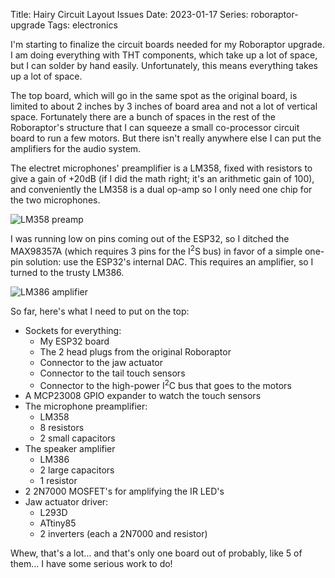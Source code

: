 Title: Hairy Circuit Layout Issues
Date: 2023-01-17
Series: roboraptor-upgrade
Tags: electronics

I'm starting to finalize the circuit boards needed for my Roboraptor upgrade. I am doing everything with THT components, which take up a lot of space, but I can solder by hand easily. Unfortunately, this means everything takes up a lot of space.

The top board, which will go in the same spot as the original board, is limited to about 2 inches by 3 inches of board area and not a lot of vertical space. Fortunately there are a bunch of spaces in the rest of the Roboraptor's structure that I can squeeze a small co-processor circuit board to run a few motors. But there isn't really anywhere else I can put the amplifiers for the audio system.

The electret microphones' preamplifier is a LM358, fixed with resistors to give a gain of +20dB (if I did the math right; it's an arithmetic gain of 100), and conveniently the LM358 is a dual op-amp so I only need one chip for the two microphones.

![LM358 preamp]({attach}circuits/RR_Mic_Preamp.png)

I was running low on pins coming out of the ESP32, so I ditched the MAX98357A (which requires 3 pins for the I<sup>2</sup>S bus) in favor of a simple one-pin solution: use the ESP32's internal DAC. This requires an amplifier, so I turned to the trusty LM386.

![LM386 amplifier]({attach}circuits/RR_Spk_Amp.png)

So far, here's what I need to put on the top:

* Sockets for everything:
    * My ESP32 board
    * The 2 head plugs from the original Roboraptor
    * Connector to the jaw actuator
    * Connector to the tail touch sensors
    * Connector to the high-power I<sup>2</sup>C bus that goes to the motors
* A MCP23008 GPIO expander to watch the touch sensors
* The microphone preamplifier:
    * LM358
    * 8 resistors
    * 2 small capacitors
* The speaker amplifier
    * LM386
    * 2 large capacitors
    * 1 resistor
* 2 2N7000 MOSFET's for amplifying the IR LED's
* Jaw actuator driver:
    * L293D
    * ATtiny85
    * 2 inverters (each a 2N7000 and resistor)

Whew, that's a lot... and that's only one board out of probably, like 5 of them... I have some serious work to do!
